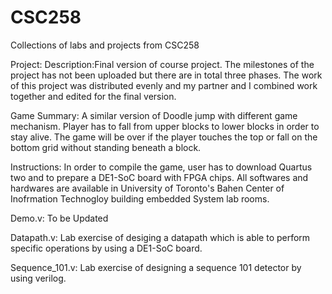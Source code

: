 # CSC258
Collections of labs and projects from CSC258

Project: 
  Description:Final version of course project. The milestones of the project has not been uploaded but there are in total three phases.
  The work of this project was distributed evenly and my partner and I combined work together and edited for the final version.
  
  Game Summary: A similar version of Doodle jump with different game mechanism. Player has to fall from upper blocks to lower blocks 
  in order to stay alive.  The game will be over if the player touches the top or fall on the bottom grid without standing beneath 
  a block. 
  
  Instructions: In order to compile the game, user has to download Quartus two and to prepare a DE1-SoC board with FPGA chips. 
  All softwares and hardwares are available in University of Toronto's Bahen Center of Inofrmation Technogloy building embedded 
  System lab rooms.

Demo.v: To be Updated



Datapath.v: Lab exercise of desiging a datapath which is able to perform specific operations by using a DE1-SoC board.


Sequence_101.v: Lab exercise of designing a sequence 101 detector by using verilog.






